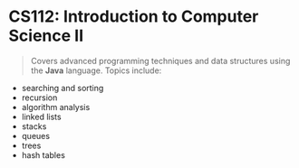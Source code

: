 # CS112: Introduction to Computer Science II
> Covers advanced programming techniques and data structures using the **Java** language. Topics include:
- searching and sorting
- recursion
- algorithm analysis
- linked lists
- stacks
- queues
- trees
- hash tables